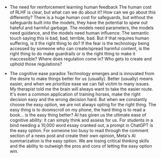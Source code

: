 
- The need for reinforcement learning human feedback
	The human cost of RLHF is clear, but what can we do about it? How can we go about this differently? There is a huge human cost for safeguards, but without the safeguards built into the models, they have the potential to spew out hateful and harmful garbage. The models need parameters, the models need guidance, and the models need human influence. The semantic touch saying this is bad, bad, terrible, bad. But if that requires human suffering, is it the right thing to do? If the fear is the technology being accessed by someone who can create/spread harmful content, is the right thing to do make guardrails or is the right thing to make it inaccessible? Where does regulation come in? Who gets to create and uphold those regulations?

- The cognitive ease paradox
	Technology emerges and is innovated from the desire to make things better for us (usually). Better (usually) means easier, and when we prioritize ease we can fall victim to many issues. My therapist told me the brain will always want to take the easier route. It's even a common application of training horses, make the right decision easy and the wrong decision hard. But when we constantly choose the easy option, we are not always opting for the right thing. The easy thing is to doomscroll on my phone, the hard thing is to read a book... is the easy thing better?
	AI has given us the ultimate ease of cognitive ability: it can simply think and assess for us. For students in a bind needing a 10,000 word essay cranked out, a prompt in ChatGPT is the easy option. For someone too busy to read through the comment section of a news post and create their own opinion, Meta's AI summarization is the easy option. We are losing critical thinking skills and the ability to outweigh the pros and cons of letting the easy option win. 

